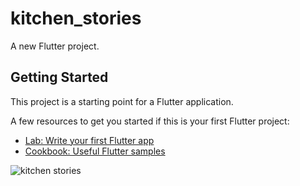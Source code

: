 # kitchen_stories

A new Flutter project.

## Getting Started

This project is a starting point for a Flutter application.

A few resources to get you started if this is your first Flutter project:

- [Lab: Write your first Flutter app](https://docs.flutter.dev/get-started/codelab)
- [Cookbook: Useful Flutter samples](https://docs.flutter.dev/cookbook)

![kitchen stories](https://user-images.githubusercontent.com/98693285/209969130-6682c001-8e5d-4e3e-b053-67b2a14c8ab5.jpg)
